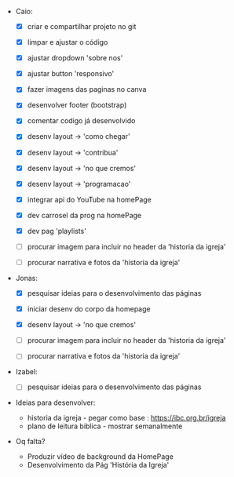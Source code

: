 - Caio:
	- [x] criar e compartilhar projeto no git
	- [x] limpar e ajustar o código
	- [x] ajustar dropdown 'sobre nos'
	- [x] ajustar button 'responsivo'
	- [x] fazer imagens das paginas no canva
	- [x] desenvolver footer (bootstrap)
	- [x] comentar codigo já desenvolvido
	- [x] desenv layout -> 'como chegar'
	- [x] desenv layout -> 'contribua'
	- [x] desenv layout -> 'no que cremos'
	- [x] desenv layout -> 'programacao'
	- [x] integrar api do YouTube na homePage
	- [x] dev carrosel da prog na homePage
	- [x] dev pag 'playlists'
	- [ ] procurar imagem para incluir no header da 'historia da igreja'
	- [ ] procurar narrativa e fotos da 'historia da igreja'


- Jonas:
	- [x] pesquisar ideias para o desenvolvimento das páginas
	- [x] iniciar desenv do corpo da homepage
	- [x] desenv layout -> 'no que cremos'
	- [ ] procurar imagem para incluir no header da 'historia da igreja'
	- [ ] procurar narrativa e fotos da 'historia da igreja'


- Izabel:
	- [ ] pesquisar ideias para o desenvolvimento das páginas
	

- Ideias para desenvolver:
	- historia da igreja - pegar como base : https://ibc.org.br/igreja
	- plano de leitura biblica - mostrar semanalmente

- Oq falta?
	- Produzir vídeo de background da HomePage
	- Desenvolvimento da Pág 'História da Igreja'
